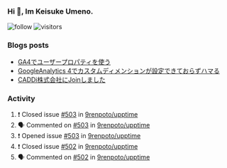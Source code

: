 ### Hi 👋, Im Keisuke Umeno.

<!--
**9renpoto/9renpoto** is a ✨ _special_ ✨ repository because its `README.md` (this file) appears on your GitHub profile.

Here are some ideas to get you started:

- 🔭 I’m currently working on ...
- 🌱 I’m currently learning ...
- 👯 I’m looking to collaborate on ...
- 🤔 I’m looking for help with ...
- 💬 Ask me about ...
- 📫 How to reach me: ...
- 😄 Pronouns: ...
- ⚡ Fun fact: ...
-->

![follow](https://img.shields.io/github/followers/9renpoto?label=Follow&style=social)
![visitors](https://komarev.com/ghpvc/?username=9renpoto&label=Profile%20views&color=0e75b6&style=flat)

### Blogs posts

<!-- BLOG-POST-LIST:START -->
- [GA4でユーザープロパティを使う](https://9renpoto.dev/2021/02/21/google-analytics-4-user-properties/)
- [GoogleAnalytics 4でカスタムディメンションが設定できておらずハマる](https://9renpoto.dev/2021/02/13/google-analytics-4/)
- [CADDi株式会社にJoinしました](https://9renpoto.dev/2020/12/05/join/)
<!-- BLOG-POST-LIST:END -->

### Activity

<!--START_SECTION:activity-->
1. ❗️ Closed issue [#503](https://github.com/9renpoto/upptime/issues/503) in [9renpoto/upptime](https://github.com/9renpoto/upptime)
2. 🗣 Commented on [#503](https://github.com/9renpoto/upptime/issues/503) in [9renpoto/upptime](https://github.com/9renpoto/upptime)
3. ❗️ Opened issue [#503](https://github.com/9renpoto/upptime/issues/503) in [9renpoto/upptime](https://github.com/9renpoto/upptime)
4. ❗️ Closed issue [#502](https://github.com/9renpoto/upptime/issues/502) in [9renpoto/upptime](https://github.com/9renpoto/upptime)
5. 🗣 Commented on [#502](https://github.com/9renpoto/upptime/issues/502) in [9renpoto/upptime](https://github.com/9renpoto/upptime)
<!--END_SECTION:activity-->

<!--START_SECTION:waka-->
<!--END_SECTION:waka-->
